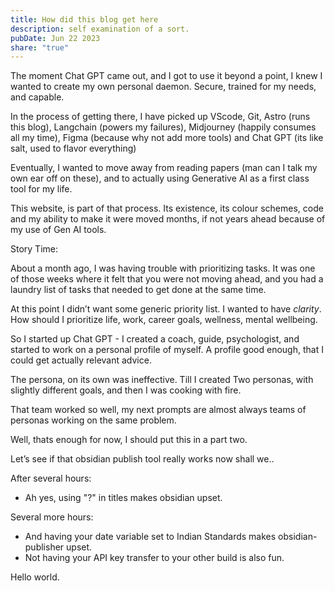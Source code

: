 ```yaml
---
title: How did this blog get here
description: self examination of a sort.
pubDate: Jun 22 2023
share: "true"
---
```


The moment Chat GPT came out, and I got to use it beyond a point, I knew I wanted to create my own personal daemon. Secure, trained for my needs, and capable.

In the process of getting there, I have picked up VScode, Git, Astro (runs this blog), Langchain (powers my failures), Midjourney (happily consumes all my time), Figma (because why not add more tools) and Chat GPT (its like salt, used to flavor everything)

Eventually, I wanted to move away from reading papers (man can I talk my own ear off on these), and to actually using Generative AI as a first class tool for my life.

This website, is part of that process. Its existence, its colour schemes, code and my ability to make it were moved months, if not years ahead because of my use of Gen AI tools.

Story Time:

About a month ago, I was having trouble with prioritizing tasks. It was one of those weeks where it felt that you were not moving ahead, and you had a laundry list of tasks that needed to get done at the same time.

At this point I didn’t want some generic priority list. I wanted to have *clarity*. How should I prioritize life, work, career goals, wellness, mental wellbeing.

So I started up Chat GPT - I created a coach, guide, psychologist, and started to work on a personal profile of myself. A profile good enough, that I could get actually relevant advice.

The persona, on its own was ineffective. Till I created Two personas, with slightly different goals, and then I was cooking with fire.

That team worked so well, my next prompts are almost always teams of personas working on the same problem.

Well, thats enough for now, I should put this in a part two.

Let’s see if that obsidian publish tool really works now shall we..

After several hours:

- Ah yes, using "?" in titles makes obsidian upset.

Several more hours:
- And having your date variable set to Indian Standards makes obsidian-publisher upset.
- Not having your API key transfer to your other build is also fun.

Hello world.
